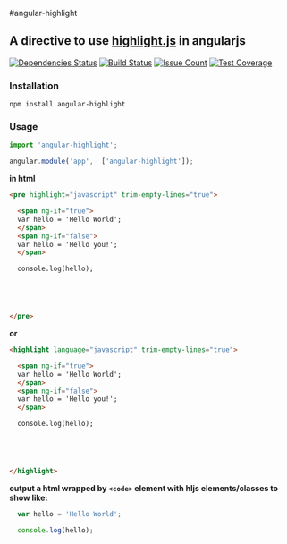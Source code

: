 #angular-highlight

## A directive to use [highlight.js](highlightjs.org) in angularjs

[![Dependencies Status](https://david-dm.org/travelhubapi/angular-highlight.svg)](https://david-dm.org/travelhubapi/angular-highlight)
[![Build Status](https://travis-ci.org/travelhubapi/angular-highlight.svg)](https://travis-ci.org/travelhubapi/angular-highlight)
[![Issue Count](https://codeclimate.com/github/travelhubapi/angular-highlight/badges/issue_count.svg)](https://codeclimate.com/github/travelhubapi/angular-highlight)
[![Test Coverage](https://codeclimate.com/github/travelhubapi/angular-highlight/badges/coverage.svg)](https://codeclimate.com/github/travelhubapi/angular-highlight/coverage)


### Installation

```
npm install angular-highlight
```

### Usage

```js
import 'angular-highlight';

angular.module('app',  ['angular-highlight']);
```

**in html**

```html
<pre highlight="javascript" trim-empty-lines="true">

  <span ng-if="true">
  var hello = 'Hello World';
  </span>
  <span ng-if="false">
  var hello = 'Hello you!';
  </span>

  console.log(hello);





</pre>
```
**or**
```html
<highlight language="javascript" trim-empty-lines="true">

  <span ng-if="true">
  var hello = 'Hello World';
  </span>
  <span ng-if="false">
  var hello = 'Hello you!';
  </span>

  console.log(hello);





</highlight>
```

**output a html wrapped by ```<code>``` element with hljs elements/classes to show like:**

```js
  var hello = 'Hello World';

  console.log(hello);

```


